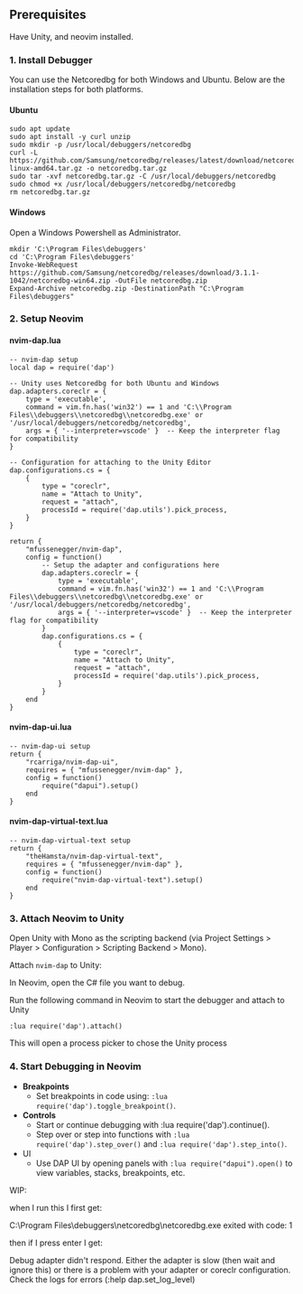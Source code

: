  ## Prerequisites

 Have Unity, and neovim installed.

 ### 1. Install Debugger

You can use the Netcoredbg for both Windows and Ubuntu. Below are the installation steps for both platforms.

#### Ubuntu

```
sudo apt update
sudo apt install -y curl unzip
sudo mkdir -p /usr/local/debuggers/netcoredbg
curl -L https://github.com/Samsung/netcoredbg/releases/latest/download/netcoredbg-linux-amd64.tar.gz -o netcoredbg.tar.gz
sudo tar -xvf netcoredbg.tar.gz -C /usr/local/debuggers/netcoredbg
sudo chmod +x /usr/local/debuggers/netcoredbg/netcoredbg
rm netcoredbg.tar.gz
```
#### Windows

Open a Windows Powershell as Administrator.
```
mkdir 'C:\Program Files\debuggers'
cd 'C:\Program Files\debuggers'
Invoke-WebRequest https://github.com/Samsung/netcoredbg/releases/download/3.1.1-1042/netcoredbg-win64.zip -OutFile netcoredbg.zip
Expand-Archive netcoredbg.zip -DestinationPath "C:\Program Files\debuggers"
```

### 2. Setup Neovim

#### nvim-dap.lua
```
-- nvim-dap setup
local dap = require('dap')

-- Unity uses Netcoredbg for both Ubuntu and Windows
dap.adapters.coreclr = {
    type = 'executable',
    command = vim.fn.has('win32') == 1 and 'C:\\Program Files\\debuggers\\netcoredbg\\netcoredbg.exe' or '/usr/local/debuggers/netcoredbg/netcoredbg',
    args = { '--interpreter=vscode' }  -- Keep the interpreter flag for compatibility
}

-- Configuration for attaching to the Unity Editor
dap.configurations.cs = {
    {
        type = "coreclr",
        name = "Attach to Unity",
        request = "attach",
        processId = require('dap.utils').pick_process,
    }
}

return {
    "mfussenegger/nvim-dap",
    config = function()
        -- Setup the adapter and configurations here
        dap.adapters.coreclr = {
            type = 'executable',
            command = vim.fn.has('win32') == 1 and 'C:\\Program Files\\debuggers\\netcoredbg\\netcoredbg.exe' or '/usr/local/debuggers/netcoredbg/netcoredbg',
            args = { '--interpreter=vscode' }  -- Keep the interpreter flag for compatibility
        }
        dap.configurations.cs = {
            {
                type = "coreclr",
                name = "Attach to Unity",
                request = "attach",
                processId = require('dap.utils').pick_process,
            }
        }
    end
}

```

#### nvim-dap-ui.lua
```
-- nvim-dap-ui setup
return {
    "rcarriga/nvim-dap-ui",
    requires = { "mfussenegger/nvim-dap" },
    config = function()
        require("dapui").setup()
    end
}
```

#### nvim-dap-virtual-text.lua
```
-- nvim-dap-virtual-text setup
return {
    "theHamsta/nvim-dap-virtual-text",
    requires = { "mfussenegger/nvim-dap" },
    config = function()
        require("nvim-dap-virtual-text").setup()
    end
}
```

### 3. Attach Neovim to Unity
Open Unity with Mono as the scripting backend (via Project Settings > Player > Configuration > Scripting Backend > Mono).

Attach `nvim-dap` to Unity:

In Neovim, open the C# file you want to debug.

Run the following command in Neovim to start the debugger and attach to Unity
```
:lua require('dap').attach()
```

This will open a process picker to chose the Unity process

### 4. Start Debugging in Neovim

* **Breakpoints** 
    * Set breakpoints in code using: `:lua require('dap').toggle_breakpoint()`.
* **Controls**
    * Start or continue debugging with :lua require('dap').continue().
    * Step over or step into functions with `:lua require('dap').step_over()` and `:lua require('dap').step_into()`.
* UI
    * Use DAP UI by opening panels with `:lua require("dapui").open()` to view variables, stacks, breakpoints, etc.



WIP:

when I run this I first get:

C:\Program Files\debuggers\netcoredbg\netcoredbg.exe exited with code: 1         

then if I press enter I get:

Debug adapter didn't respond. Either the adapter is slow (then wait and ignore this) or there is a problem with your adapter or coreclr configuration. Check the logs for errors (:help dap.set_log_level)
